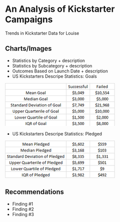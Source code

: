 # An Analysis of Kickstarter Campaigns
Trends in Kickstarter Data for Louise

## Charts/Images
- Statistics by Category + description
- Statistics by Subcategory + description
- Outcomes Based on Launch Date + description
- US Kickstarters Descripe Statistics: Goals

![](US%20_SvsF_Goals.png)
  
- US Kickstarters Descripe Statistics: Pledged

![](US_SvsF_Pledged.png)

## Recommendations
- Finding #1
- Finding #2
- Finding #3

